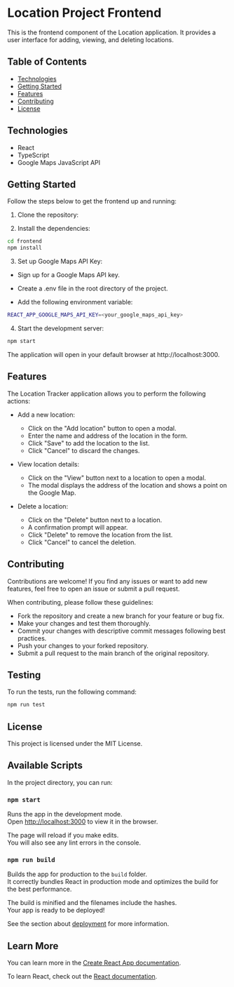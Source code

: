 # Location Project Frontend

This is the frontend component of the Location application. It provides a user interface for adding, viewing, and deleting locations.

## Table of Contents

- [Technologies](#technologies)
- [Getting Started](#getting-started)
- [Features](#features)
- [Contributing](#contributing)
- [License](#license)

## Technologies

- React
- TypeScript
- Google Maps JavaScript API

## Getting Started

Follow the steps below to get the frontend up and running:

1. Clone the repository:

2. Install the dependencies:

```bash
cd frontend
npm install
```

3. Set up Google Maps API Key:

- Sign up for a Google Maps API key.

- Create a .env file in the root directory of the project.

- Add the following environment variable:

```bash
REACT_APP_GOOGLE_MAPS_API_KEY=<your_google_maps_api_key>
```

4. Start the development server:
```bash
npm start

```

The application will open in your default browser at http://localhost:3000.

## Features
The Location Tracker application allows you to perform the following actions:

- Add a new location:

  - Click on the "Add location" button to open a modal.
  - Enter the name and address of the location in the form.
  - Click "Save" to add the location to the list.
  - Click "Cancel" to discard the changes.
- View location details:

  - Click on the "View" button next to a location to open a modal.
  - The modal displays the address of the location and shows a point on the Google Map.
- Delete a location:

  - Click on the "Delete" button next to a location.
  - A confirmation prompt will appear.
  - Click "Delete" to remove the location from the list.
  - Click "Cancel" to cancel the deletion.
## Contributing
Contributions are welcome! If you find any issues or want to add new features, feel free to open an issue or submit a pull request.

When contributing, please follow these guidelines:

- Fork the repository and create a new branch for your feature or bug fix.
- Make your changes and test them thoroughly.
- Commit your changes with descriptive commit messages following best practices.
- Push your changes to your forked repository.
- Submit a pull request to the main branch of the original repository.

## Testing
To run the tests, run the following command:

```bash
npm run test
```
## License
This project is licensed under the MIT License.

## Available Scripts

In the project directory, you can run:

### `npm start`

Runs the app in the development mode.\
Open [http://localhost:3000](http://localhost:3000) to view it in the browser.

The page will reload if you make edits.\
You will also see any lint errors in the console.

### `npm run build`

Builds the app for production to the `build` folder.\
It correctly bundles React in production mode and optimizes the build for the best performance.

The build is minified and the filenames include the hashes.\
Your app is ready to be deployed!

See the section about [deployment](https://facebook.github.io/create-react-app/docs/deployment) for more information.

## Learn More

You can learn more in the [Create React App documentation](https://facebook.github.io/create-react-app/docs/getting-started).

To learn React, check out the [React documentation](https://reactjs.org/).
